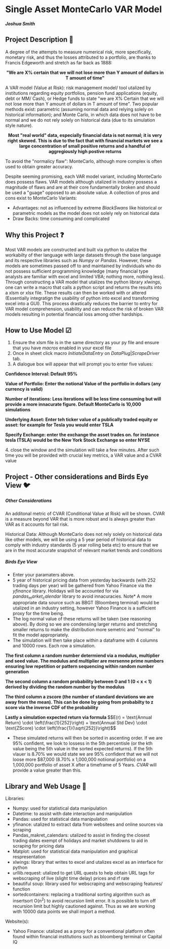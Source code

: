 # Single Asset MonteCarlo VAR Model
##### Joshua Smith 
## Project Description &#x1F4D3;

A degree of the attempts to measure numerical risk,  more specifically, monetary risk, and thus the losses attributed to a portfolio, are thanks to Francis Edgeworth and stretch as far back as 1888:
<p align="center">
  <b>"We are X% certain that we will not lose more than Y amount of dollars in T amount of time"</b>
</p>

A VAR model (Value at Risk): risk management model/ tool  utalized by institutions regarding equity portfolios, pension fund applications (equity, debt or MM/ Cash), or Hedge funds to state "we are X% Certain that we will not lose more than Y amount of dollars in T amount of time". Two popular methods exist: parametric (assuming normal data and relying solely on historical information); and Monte Carlo, in which data does not have to be normal and we do not rely solely on historical data (due to its simulation style nature).

<p align="center">
  <b>Most "real world" data, especially financial data is not normal; it is very right skewed. This is due to the fact that with financial markets we see a large concentration of small positive returns and a handful of aggregiously high postive returns</b>
</p>

To avoid the "normalicy flaw": MonteCarlo, although more complex is often used to obtain greater accuracy. 

Despite seeming promising, each VAR model variant, including MonteCarlo does possess flaws. VAR models although utalized in industry possess a magnitude of flaws and are at their core fundamentally broken and should be used a "guage" opposed to an absolute value. A collection of pros and cons exist to MonteCarlo Variants: 

* Advantages: not as influenced by extreme $Black Swans$ like historical or parametric models as the model does not solely rely on historical data 
* Draw Backs: time consuming and complicated

## Why this Project &#x2753;
Most VAR models are constructed and built via python to utalize the workabilty of ther language with large datasets through the base language and its respective libraries such as $Numpy$ or $Pandas$. However, these models are sometimes passed off to and maintained by individuals who do not possess sufficient programming knowledge (many financial type analysts are familiar with excel and limited VBA; nothing more, nothing less). Through constructing a VAR model that utalizes the python library $xlwings$, one can write a macro that calls a python script and returns the results into a xlsm or xlsx file. These results can then be worked with or altered (Essentially integratign the usability of python into excel and transforming excel into a GUI). This process drastically reduces the barrier to entry for VAR model comprehension, usability and can reduce the risk of broken VAR models resulting in potential financial loss among other hardships. 

## How to Use Model &#x2611;
1. Ensure the xlsm file is in the same directory as your py file and ensure that you have $macros$ enabled in your excel file
2. Once in sheet click macro $Initiate Data Entry$ on $DataPlug|ScrapeDriver$ tab.
3. A dialogue box will appear that will prompt you to enter five values:
<p align="left">
  <b> Confidence Interval: Default 95% </b>
</p>
<p align="left">
  <b> Value of Portfolio: Enter the notional Value of the portfolio in dollars (any currency is valid) </b>
</p>
<p align="left">
  <b> Number of iterations: Less iterations will be less time consuming but will provide a more innacurate figure. Default MonteCarlo is 10,000 simulations </b>
</p>
<p align="left">
  <b> Underlying Asset: Enter teh ticker value of a publically traded equity or asset: for example for Tesla you would enter TSLA </b>
</p>
<p align="left">
  <b> Specify Exchange: enter the exchange the asset trades on. for instance tesla (TSLA) would be the New York Stock Exchange so enter NYSE </b>
</p>
4. close the window and the simulation will take a few minutes. After such time you will be provided with crucial key metrics, a VAR value and a CVAR value

## Project - Other considerations and Birds Eye View &#x1F426;

##### Other Considerations 
An additonal metric of CVAR (Conditional Value at Risk) will be shown. CVAR is a measure beyond VAR that is more robust and is always greater than VAR as it accounts for tail risk. 

Historical Data: Although MonteCarlo does not rely solely on historical data like other models, we will be using a 5 year period of historical data to comply with industry standards (5 year rolling beta etc) to ensure that we are in the most accurate snapshot of relevant market trends and conditions 

##### Birds Eye View 
* Enter your paramaters above.
* 5 year of historical pricing data from yesterday backwards (with 252 trading days per year) will be gathered from Yahoo Finance via the $yfinance$ library. Holidays will be accounted for via $pandas_market_calendar$ library to avoid innacuracies. Note* A more appropriate data source such as BBGT (Bloomberg terminal) would be utalized in an industry setting, however Yahoo Finance is a sufficient proxy for the time being.
* The log normal value of these returns will be taken (see reasoning above). By doing so we are condensiing larger returns and stretching smaller returns to make the distribution more semetric and "normal" to fit the model appropriately.
* The simulation will then take place within a dataframe with 4 columns and 10000 rows. Each row a simulation.
<p align="left">
  <b> The first column a random number determiend via a modulus, multiplier and seed value. The modulus and multiplier are mersenne prime numbers ensuring low repetition or pattern sequencing within random number generation </b>
</p>
<p align="left">
  <b> The second column a random probability between 0 and 1 (0 < x < 1) derived by dividing the random number by the modulus </b>
</p>
<p align="left">
  <b> The third column a zscore (the number of standard deviations we are away from the mean). This can be done by going from probabilty to z score via the inverse CDF of the probability</b>
</p>
<p align="left">
  <b> Lastly a simulation expected return via formula </b> $$E(r) = \text{Annual Return} \cdot \left(\frac{1}{252}\right) + \text{Annual Std Dev} \cdot \text{ZScore} \cdot \left(\frac{1}{\sqrt{252}}\right)$$ 
</p>

* These simulated returns will then be sorted in ascenting order. If we are 95% confident, we look to lossess in the 5th percentisle (or the kth value being the 5th value in the sorted expected returns). If the 5th vlauer is 8.70% we would state we are 95% confident that we will not loose more $87,000 (8.70% x 1,000,000 notiional portfolio) on a 1,000,000 portfolio of asset X after a timeframe of 5 Years. $CVAR$ will provide a value greater than this.

## Library and Web Usage &#x1F4F6;
Libraries:
* Numpy: used for statistical data manipulation
* Datetime: to assist with date interaction and manipulation
* Pandas: used for statistical data manipulation
* yfinance: utalized to extract data from websitees and online sources via scraping
* Pandas_makret_calendars: utalized to assist in finding the closest trading dates exempt of holidays and market shutdowns to aid in scraping for pricing data 
* Matplot: used for statistical data manipulation and graphical respresentation
* xlwings: library that writes to excel and utalizes excel as an interface for python 
* urllib.request: utalized to get URL quests to help obtain URL tags for webscraping of live (slight time delay) prices and rf rate 
* beautiful soup: library used for webscraping and webscraping features/ function
* sortedcontainers: replacing a traditional sorting algorithm such as insertsort O(n<sup>2</sup>) to avoid recursion limit error. It is possible to turn off recursion limit but highly cautioned against. Thus as we are working with 10000 data points we shall import a method. 

Website(s):
* Yahoo Finance: utalized as a proxy for a conventional platform often found within financial institutions such as bloomberg terminal or Capital IQ



